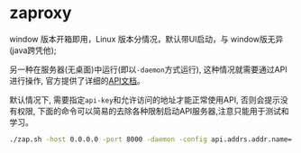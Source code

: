 # zaproxy

window 版本开箱即用，Linux 版本分情况，默认带UI启动，与 window版无异(java跨凭他);

另一种在服务器(无桌面)中运行(即以`-daemon`方式运行), 这种情况就需要通过API进行操作, 官方提供了详细的[API文档](https://www.zaproxy.org/docs/api/#introduction)。

默认情况下, 需要指定`api-key`和允许访问的地址才能正常使用API, 否则会提示没有权限, 下面的命令可以简易的去除各种限制启动API服务器,注意只能用于测试和学习。

```bash
./zap.sh -host 0.0.0.0 -port 8000 -daemon -config api.addrs.addr.name=.* -config api.addrs.addr.regex=true -config api.disablekey=true
```




